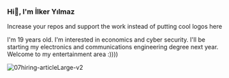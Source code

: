 ### Hi👋, I'm İlker Yılmaz

Increase your repos and support the work instead of putting cool logos here

I'm 19 years old. I'm interested in economics and cyber security. I'll be starting my electronics and communications engineering degree next year. Welcome to my entertainment area :))))



![07hiring-articleLarge-v2](https://user-images.githubusercontent.com/124044359/230730438-06da6a17-4e2f-4f64-80ad-173f57d6e686.gif)



